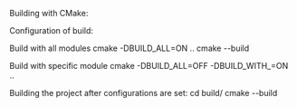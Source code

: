 

Building with CMake:


Configuration of build:

Build with all modules
cmake -DBUILD_ALL=ON ..
cmake --build

Build with specific module
cmake -DBUILD_ALL=OFF -DBUILD_WITH_<MODULE-NAME>=ON ..


Building the project after configurations are set:
cd build/
cmake --build